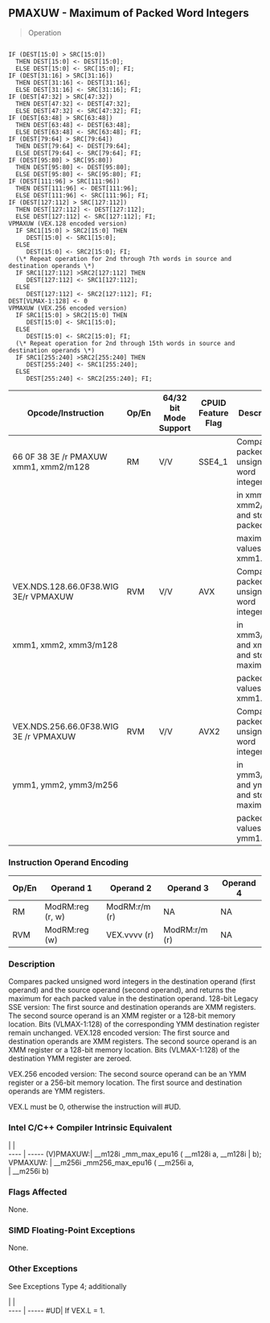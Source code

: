 ## PMAXUW  -  Maximum of Packed Word Integers

> Operation
``` slim

IF (DEST[15:0] > SRC[15:0])
  THEN DEST[15:0] <- DEST[15:0];
  ELSE DEST[15:0] <- SRC[15:0]; FI;
IF (DEST[31:16] > SRC[31:16])
  THEN DEST[31:16] <- DEST[31:16];
  ELSE DEST[31:16] <- SRC[31:16]; FI;
IF (DEST[47:32] > SRC[47:32])
  THEN DEST[47:32] <- DEST[47:32];
  ELSE DEST[47:32] <- SRC[47:32]; FI;
IF (DEST[63:48] > SRC[63:48])
  THEN DEST[63:48] <- DEST[63:48];
  ELSE DEST[63:48] <- SRC[63:48]; FI;
IF (DEST[79:64] > SRC[79:64])
  THEN DEST[79:64] <- DEST[79:64];
  ELSE DEST[79:64] <- SRC[79:64]; FI;
IF (DEST[95:80] > SRC[95:80])
  THEN DEST[95:80] <- DEST[95:80];
  ELSE DEST[95:80] <- SRC[95:80]; FI;
IF (DEST[111:96] > SRC[111:96])
  THEN DEST[111:96] <- DEST[111:96];
  ELSE DEST[111:96] <- SRC[111:96]; FI;
IF (DEST[127:112] > SRC[127:112])
  THEN DEST[127:112] <- DEST[127:112];
  ELSE DEST[127:112] <- SRC[127:112]; FI;
VPMAXUW (VEX.128 encoded version)
  IF SRC1[15:0] > SRC2[15:0] THEN
     DEST[15:0] <- SRC1[15:0];
  ELSE
     DEST[15:0] <- SRC2[15:0]; FI;
  (\* Repeat operation for 2nd through 7th words in source and destination operands \*)
  IF SRC1[127:112] >SRC2[127:112] THEN
     DEST[127:112] <- SRC1[127:112];
  ELSE
     DEST[127:112] <- SRC2[127:112]; FI;
DEST[VLMAX-1:128] <- 0
VPMAXUW (VEX.256 encoded version)
  IF SRC1[15:0] > SRC2[15:0] THEN
     DEST[15:0] <- SRC1[15:0];
  ELSE
     DEST[15:0] <- SRC2[15:0]; FI;
  (\* Repeat operation for 2nd through 15th words in source and destination operands \*)
  IF SRC1[255:240] >SRC2[255:240] THEN
     DEST[255:240] <- SRC1[255:240];
  ELSE
     DEST[255:240] <- SRC2[255:240]; FI;

```

 Opcode/Instruction                   | Op/En| 64/32 bit Mode Support| CPUID Feature Flag| Description                            
 ---  | --- | --- | --- | ---
 66 0F 38 3E /r PMAXUW xmm1, xmm2/m128| RM   | V/V                   | SSE4_1            | Compare packed unsigned word integers  
                                      |      |                       |                   | in xmm1 and xmm2/m128 and store packed 
                                      |      |                       |                   | maximum values in xmm1.                
 VEX.NDS.128.66.0F38.WIG 3E/r VPMAXUW | RVM  | V/V                   | AVX               | Compare packed unsigned word integers  
 xmm1, xmm2, xmm3/m128                |      |                       |                   | in xmm3/m128 and xmm2 and store maximum
                                      |      |                       |                   | packed values in xmm1.                 
 VEX.NDS.256.66.0F38.WIG 3E /r VPMAXUW| RVM  | V/V                   | AVX2              | Compare packed unsigned word integers  
 ymm1, ymm2, ymm3/m256                |      |                       |                   | in ymm3/m256 and ymm2 and store maximum
                                      |      |                       |                   | packed values in ymm1.                 

### Instruction Operand Encoding
 Op/En| Operand 1       | Operand 2    | Operand 3    | Operand 4
 ---  | --- | --- | --- | ---
 RM   | ModRM:reg (r, w)| ModRM:r/m (r)| NA           | NA       
 RVM  | ModRM:reg (w)   | VEX.vvvv (r) | ModRM:r/m (r)| NA       

### Description
Compares packed unsigned word integers in the destination operand (first operand)
and the source operand (second operand), and returns the maximum for each packed
value in the destination operand. 128-bit Legacy SSE version: The first source
and destination operands are XMM registers. The second source operand is an
XMM register or a 128-bit memory location. Bits (VLMAX-1:128) of the corresponding
YMM destination register remain unchanged. VEX.128 encoded version: The first
source and destination operands are XMM registers. The second source operand
is an XMM register or a 128-bit memory location. Bits (VLMAX-1:128) of the destination
YMM register are zeroed.

VEX.256 encoded version: The second source operand can be an YMM register or
a 256-bit memory location. The first source and destination operands are YMM
registers.

<aside class="notification">
VEX.L must be 0, otherwise the instruction will #UD.
</aside>



### Intel C/C++ Compiler Intrinsic Equivalent
   | |  
---- | -----
 (V)PMAXUW:| __m128i _mm_max_epu16 ( __m128i a, __m128i
           | b);                                       
 VPMAXUW:  | __m256i _mm256_max_epu16 ( __m256i a,     
           | __m256i b)                                

### Flags Affected
None.


### SIMD Floating-Point Exceptions
None.


### Other Exceptions
See Exceptions Type 4; additionally

   | |  
---- | -----
 #UD| If VEX.L = 1.
